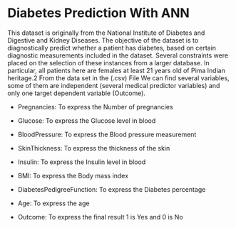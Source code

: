 # Diabetes Prediction With ANN

This dataset is originally from the National Institute of Diabetes and Digestive and Kidney
Diseases. The objective of the dataset is to diagnostically predict whether a patient has diabetes,
based on certain diagnostic measurements included in the dataset. Several constraints were placed
on the selection of these instances from a larger database. In particular, all patients here are females
at least 21 years old of Pima Indian heritage.2
From the data set in the (.csv) File We can find several variables, some of them are independent
(several medical predictor variables) and only one target dependent variable (Outcome).

- Pregnancies: To express the Number of pregnancies

- Glucose: To express the Glucose level in blood

- BloodPressure: To express the Blood pressure measurement

- SkinThickness: To express the thickness of the skin

- Insulin: To express the Insulin level in blood

- BMI: To express the Body mass index

- DiabetesPedigreeFunction: To express the Diabetes percentage

- Age: To express the age

- Outcome: To express the final result 1 is Yes and 0 is No
